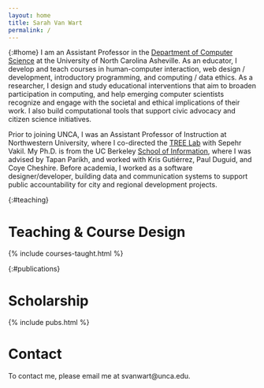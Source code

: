 ```yaml
---
layout: home
title: Sarah Van Wart
permalink: /
---
```


{:#home}
I am an Assistant Professor in the <a href="https://csci.unca.edu/">Department of Computer Science</a> at the University of North Carolina Asheville. As an educator, I develop and teach courses in human-computer interaction, web design / development, introductory programming, and computing / data ethics. 
As a researcher, I design and study educational interventions that aim to broaden participation in computing, and help emerging computer scientists recognize and engage with the societal and ethical implications of their work. I also build computational tools that support civic advocacy and citizen science initiatives.

Prior to joining UNCA, I was an Assistant Professor of Instruction at Northwestern University, where I co-directed the <a href="https://tree.northwestern.edu">TREE Lab</a> with Sepehr Vakil. My Ph.D. is from the UC Berkeley <a href="https://www.ischool.berkeley.edu/">School of Information</a>, where I was advised by Tapan Parikh, and worked with Kris Gutiérrez, Paul Duguid, and Coye Cheshire. Before academia, I worked as a software designer/developer, building data and communication systems to support public accountability for city and regional development projects.

{:#teaching}
# Teaching & Course Design

{% include courses-taught.html %}

{:#publications}
# Scholarship
{% include pubs.html %}



<h1 id="contact">Contact</h1>
<section class="contact">
<p>
    To contact me, please email me at svanwart@unca.edu.
</p>

</section>

